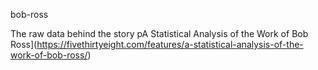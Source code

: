 bob-ross

The raw data behind the story pA Statistical Analysis of the Work of Bob Ross](https://fivethirtyeight.com/features/a-statistical-analysis-of-the-work-of-bob-ross/)
